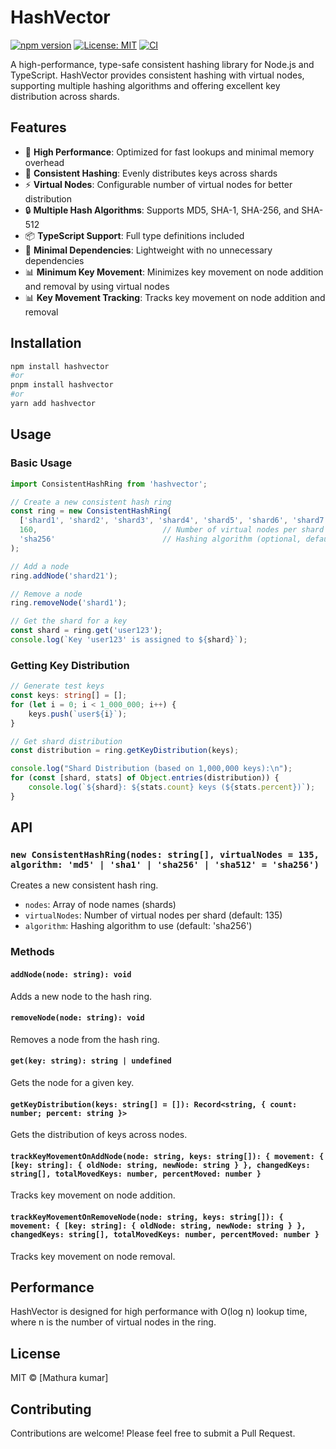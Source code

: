 # HashVector

[![npm version](https://img.shields.io/npm/v/hashvector.svg?style=flat-square)](https://www.npmjs.com/package/hashvector)
[![License: MIT](https://img.shields.io/badge/License-MIT-yellow.svg)](https://opensource.org/licenses/MIT)
[![CI](https://github.com/Torque-Lab/HashVector/actions/workflows/ci.yml/badge.svg)](https://github.com/Torque-Lab/HashVector/actions)

A high-performance, type-safe consistent hashing library for Node.js and TypeScript. HashVector provides consistent hashing with virtual nodes, supporting multiple hashing algorithms and offering excellent key distribution across shards.

## Features

- 🚀 **High Performance**: Optimized for fast lookups and minimal memory overhead
- 🔄 **Consistent Hashing**: Evenly distributes keys across shards
- ⚡ **Virtual Nodes**: Configurable number of virtual nodes for better distribution
- 🔒 **Multiple Hash Algorithms**: Supports MD5, SHA-1, SHA-256, and SHA-512
- 📦 **TypeScript Support**: Full type definitions included
- 🎯 **Minimal Dependencies**: Lightweight with no unnecessary dependencies
- 📊 **Minimum Key Movement**: Minimizes key movement on node addition and removal by using virtual nodes
- 📊 **Key Movement Tracking**: Tracks key movement on node addition and removal

## Installation

```bash
npm install hashvector
#or
pnpm install hashvector
#or
yarn add hashvector
```

## Usage

### Basic Usage

```typescript
import ConsistentHashRing from 'hashvector';

// Create a new consistent hash ring
const ring = new ConsistentHashRing(
  ['shard1', 'shard2', 'shard3', 'shard4', 'shard5', 'shard6', 'shard7', 'shard8', 'shard9', 'shard10', 'shard11', 'shard12', 'shard13', 'shard14', 'shard15', 'shard16', 'shard17', 'shard18', 'shard19', 'shard20'], // List of shards
  160,                            // Number of virtual nodes per shard
  'sha256'                        // Hashing algorithm (optional, default: 'sha256')
);

// Add a node
ring.addNode('shard21');

// Remove a node
ring.removeNode('shard1');

// Get the shard for a key
const shard = ring.get('user123');
console.log(`Key 'user123' is assigned to ${shard}`);
```

### Getting Key Distribution

```typescript
// Generate test keys
const keys: string[] = [];
for (let i = 0; i < 1_000_000; i++) {
    keys.push(`user${i}`);
}

// Get shard distribution
const distribution = ring.getKeyDistribution(keys);

console.log("Shard Distribution (based on 1,000,000 keys):\n");
for (const [shard, stats] of Object.entries(distribution)) {
    console.log(`${shard}: ${stats.count} keys (${stats.percent})`);
}
```

## API

### `new ConsistentHashRing(nodes: string[], virtualNodes = 135, algorithm: 'md5' | 'sha1' | 'sha256' | 'sha512' = 'sha256')`

Creates a new consistent hash ring.

- `nodes`: Array of node names (shards)
- `virtualNodes`: Number of virtual nodes per shard (default: 135)
- `algorithm`: Hashing algorithm to use (default: 'sha256')

### Methods

#### `addNode(node: string): void`
Adds a new node to the hash ring.

#### `removeNode(node: string): void`
Removes a node from the hash ring.

#### `get(key: string): string | undefined`
Gets the node for a given key.

#### `getKeyDistribution(keys: string[] = []): Record<string, { count: number; percent: string }>`
Gets the distribution of keys across nodes.

#### `trackKeyMovementOnAddNode(node: string, keys: string[]): { movement: { [key: string]: { oldNode: string, newNode: string } }, changedKeys: string[], totalMovedKeys: number, percentMoved: number }`
Tracks key movement on node addition.

#### `trackKeyMovementOnRemoveNode(node: string, keys: string[]): { movement: { [key: string]: { oldNode: string, newNode: string } }, changedKeys: string[], totalMovedKeys: number, percentMoved: number }`
Tracks key movement on node removal.

## Performance

HashVector is designed for high performance with O(log n) lookup time, where n is the number of virtual nodes in the ring.

## License

MIT © [Mathura kumar]

## Contributing

Contributions are welcome! Please feel free to submit a Pull Request.
